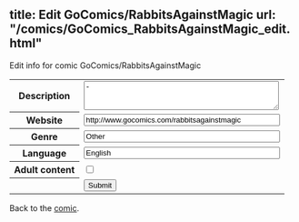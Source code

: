 title: Edit GoComics/RabbitsAgainstMagic
url: "/comics/GoComics_RabbitsAgainstMagic_edit.html"
---
Edit info for comic GoComics/RabbitsAgainstMagic

<form name="comic" action="http://gaepostmail.appspot.com/comic/" method="post">
<table class="comicinfo">
<tr>
<th>Description</th><td><textarea name="description" cols="40" rows="3">-</textarea></td>
</tr>
<tr>
<th>Website</th><td><input type="text" name="url" value="http://www.gocomics.com/rabbitsagainstmagic" size="40"/></td>
</tr>
<tr>
<th>Genre</th><td><input type="text" name="genre" value="Other" size="40"/></td>
</tr>
<tr>
<th>Language</th><td><input type="text" name="language" value="English" size="40"/></td>
</tr>
<tr>
<th>Adult content</th><td><input type="checkbox" name="adult" value="adult" /></td>
</tr>
<tr>
<th></th><td>
<input type="hidden" name="comic" value="GoComics_RabbitsAgainstMagic" />
<input type="submit" name="submit" value="Submit" />
</td>
</tr>
</table>
</form>

Back to the [comic](GoComics_RabbitsAgainstMagic.html).
